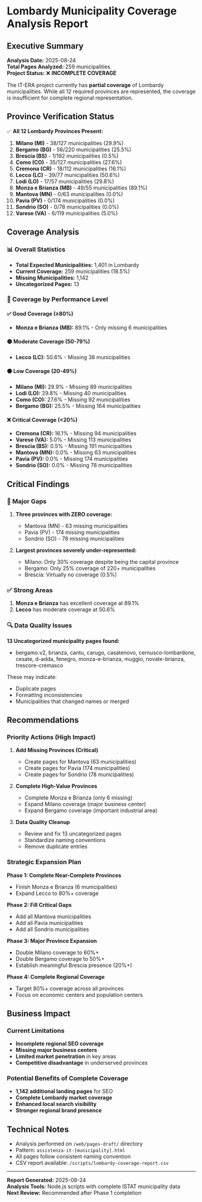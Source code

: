 # Lombardy Municipality Coverage Analysis Report

## Executive Summary

**Analysis Date:** 2025-08-24  
**Total Pages Analyzed:** 259 municipalities  
**Project Status:** ❌ **INCOMPLETE COVERAGE**

The IT-ERA project currently has **partial coverage** of Lombardy municipalities. While all 12 required provinces are represented, the coverage is insufficient for complete regional representation.

## Province Verification Status

✅ **All 12 Lombardy Provinces Present:**
1. **Milano (MI)** - 38/127 municipalities (29.9%)
2. **Bergamo (BG)** - 56/220 municipalities (25.5%)
3. **Brescia (BS)** - 1/192 municipalities (0.5%)
4. **Como (CO)** - 35/127 municipalities (27.6%)
5. **Cremona (CR)** - 18/112 municipalities (16.1%)
6. **Lecco (LC)** - 39/77 municipalities (50.6%)
7. **Lodi (LO)** - 17/57 municipalities (29.8%)
8. **Monza e Brianza (MB)** - 49/55 municipalities (89.1%)
9. **Mantova (MN)** - 0/63 municipalities (0.0%)
10. **Pavia (PV)** - 0/174 municipalities (0.0%)
11. **Sondrio (SO)** - 0/78 municipalities (0.0%)
12. **Varese (VA)** - 6/119 municipalities (5.0%)

## Coverage Analysis

### 📊 Overall Statistics
- **Total Expected Municipalities:** 1,401 in Lombardy
- **Current Coverage:** 259 municipalities (18.5%)
- **Missing Municipalities:** 1,142
- **Uncategorized Pages:** 13

### 🎯 Coverage by Performance Level

#### ✅ Good Coverage (≥80%)
- **Monza e Brianza (MB):** 89.1% - Only missing 6 municipalities

#### 🟡 Moderate Coverage (50-79%)
- **Lecco (LC):** 50.6% - Missing 38 municipalities

#### 🟠 Low Coverage (20-49%)
- **Milano (MI):** 29.9% - Missing 89 municipalities
- **Lodi (LO):** 29.8% - Missing 40 municipalities
- **Como (CO):** 27.6% - Missing 92 municipalities
- **Bergamo (BG):** 25.5% - Missing 164 municipalities

#### ❌ Critical Coverage (<20%)
- **Cremona (CR):** 16.1% - Missing 94 municipalities
- **Varese (VA):** 5.0% - Missing 113 municipalities
- **Brescia (BS):** 0.5% - Missing 191 municipalities
- **Mantova (MN):** 0.0% - Missing 63 municipalities
- **Pavia (PV):** 0.0% - Missing 174 municipalities
- **Sondrio (SO):** 0.0% - Missing 78 municipalities

## Critical Findings

### 🚨 Major Gaps
1. **Three provinces with ZERO coverage:**
   - Mantova (MN) - 63 missing municipalities
   - Pavia (PV) - 174 missing municipalities  
   - Sondrio (SO) - 78 missing municipalities

2. **Largest provinces severely under-represented:**
   - Milano: Only 30% coverage despite being the capital province
   - Bergamo: Only 25% coverage of 220+ municipalities
   - Brescia: Virtually no coverage (0.5%)

### ✅ Strong Areas
1. **Monza e Brianza** has excellent coverage at 89.1%
2. **Lecco** has moderate coverage at 50.6%

### 🔍 Data Quality Issues
**13 Uncategorized municipality pages found:**
- bergamo.v2, brianza, cantu, carugo, casatenovo, cernusco-lombardone, cesate, d-adda, fenegro, monza-e-brianza, muggio, novate-brianza, trescore-cremasco

These may indicate:
- Duplicate pages
- Formatting inconsistencies  
- Municipalities that changed names or merged

## Recommendations

### Priority Actions (High Impact)

1. **Add Missing Provinces (Critical)**
   - Create pages for Mantova (63 municipalities)
   - Create pages for Pavia (174 municipalities)
   - Create pages for Sondrio (78 municipalities)

2. **Complete High-Value Provinces**
   - Complete Monza e Brianza (only 6 missing)
   - Expand Milano coverage (major business center)
   - Expand Bergamo coverage (important industrial area)

3. **Data Quality Cleanup**
   - Review and fix 13 uncategorized pages
   - Standardize naming conventions
   - Remove duplicate entries

### Strategic Expansion Plan

**Phase 1: Complete Near-Complete Provinces**
- Finish Monza e Brianza (6 municipalities)
- Expand Lecco to 80%+ coverage

**Phase 2: Fill Critical Gaps**
- Add all Mantova municipalities
- Add all Pavia municipalities  
- Add all Sondrio municipalities

**Phase 3: Major Province Expansion**
- Double Milano coverage to 60%+
- Double Bergamo coverage to 50%+
- Establish meaningful Brescia presence (20%+)

**Phase 4: Complete Regional Coverage**
- Target 80%+ coverage across all provinces
- Focus on economic centers and population centers

## Business Impact

### Current Limitations
- **Incomplete regional SEO coverage**
- **Missing major business centers**
- **Limited market penetration** in key areas
- **Competitive disadvantage** in underserved provinces

### Potential Benefits of Complete Coverage
- **1,142 additional landing pages** for SEO
- **Complete Lombardy market coverage**
- **Enhanced local search visibility**
- **Stronger regional brand presence**

## Technical Notes

- Analysis performed on `/web/pages-draft/` directory
- Pattern: `assistenza-it-[municipality].html`
- All pages follow consistent naming convention
- CSV report available: `/scripts/lombardy-coverage-report.csv`

---

**Report Generated:** 2025-08-24  
**Analysis Tools:** Node.js scripts with complete ISTAT municipality data  
**Next Review:** Recommended after Phase 1 completion